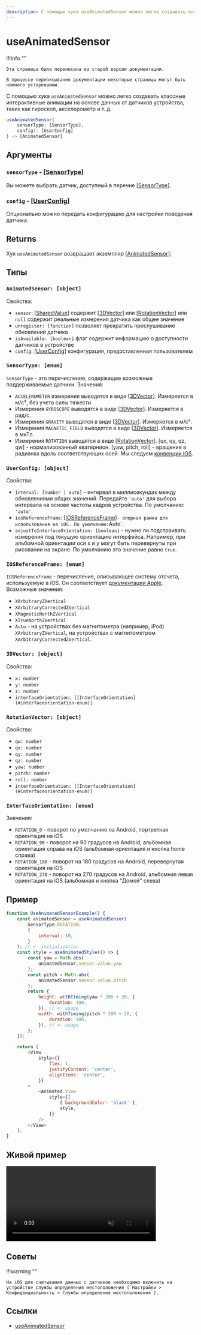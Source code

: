 ```yaml
---
description: С помощью хука useAnimatedSensor можно легко создавать классные интерактивные анимации на основе данных от датчиков устройства, таких как гироскоп, акселерометр и т. д.
---
```


# useAnimatedSensor

!!!info ""

    Эта страница была перенесена из старой версии документации.

    В процессе переписывания документации некоторые страницы могут быть немного устаревшими.

С помощью хука `useAnimatedSensor` можно легко создавать классные интерактивные анимации на основе данных от датчиков устройства, таких как гироскоп, акселерометр и т. д.

```js
useAnimatedSensor(
	sensorType: [SensorType],
	config?: [UserConfig]
) -> [AnimatedSensor]
```

## Аргументы

### `sensorType` - [[SensorType](#sensortype-enum)]

Вы можете выбрать датчик, доступный в перечне [[SensorType](#sensortype-enum)].

### `config` - [[UserConfig](#userconfig-object)]

Опционально можно передать конфигурацию для настройки поведения датчика.

## Returns

Хук `useAnimatedSensor` возвращает экземпляр [[AnimatedSensor](#animatedsensor-object)];

## Типы

### `AnimatedSensor: [object]`

Свойства:

-   `sensor`: [[SharedValue](../core/useSharedValue.md)] содержит [[3DVector](#3dvector-object)] или [[RotationVector](#rotationvector-object)] или `null` содержит реальные измерения датчика как общее значение
-   `unregister: [function]` позволяет прекратить прослушивание обновлений датчика
-   `isAvailable: [boolean]` флаг содержит информацию о доступности датчиков в устройстве
-   `config`: [[UserConfig](#userconfig-object)] конфигурация, предоставленная пользователем

### `SensorType: [enum]`

`SensorType` - это перечисление, содержащее возможные поддерживаемые датчики. Значения:

-   `ACCELEROMETER` измерения выводятся в виде [[3DVector](#3dvector-object)]. Измеряется в м/с², без учета силы тяжести.
-   Измерения `GYROSCOPE` выводятся в виде [[3DVector](#3dvector-object)]. Измеряется в рад/с.
-   Измерения `GRAVITY` выводятся в виде [[3DVector](#3dvector-object)]. Измеряется в м/с².
-   Измерения `MAGNETIC_FIELD` выводятся в виде [[3DVector](#3dvector-object)]. Измеряется в мкТл.
-   Измерения `ROTATION` выводятся в виде [[RotationVector](#rotationvector-object)]. [qx, qy, qz, qw] - нормализованный кватернион. [yaw, pitch, roll] - вращение в радианах вдоль соответствующих осей. Мы следуем [конвенции iOS](https://developer.apple.com/documentation/coremotion/getting_processed_device-motion_data/understanding_reference_frames_and_device_attitude).

### `UserConfig: [object]`

Свойства:

-   `interval: [number | auto]` - интервал в миллисекундах между обновлениями общих значений. Передайте `'auto'` для выбора интервала на основе частоты кадров устройства. По умолчанию: `'auto'`.
-   `iosReferenceFrame`: [[IOSReferenceFrame](#iosreferenceframe-enum)]`- опорная рамка для использования на iOS. По умолчанию:`Auto`.
-   `adjustToInterfaceOrientation: [boolean]` - нужно ли подстраивать измерения под текущую ориентацию интерфейса. Например, при альбомной ориентации оси x и y могут быть перевернуты при рисовании на экране. По умолчанию это значение равно `true`.

### `IOSReferenceFrame: [enum]`

`IOSReferenceFrame` - перечисление, описывающее систему отсчета, используемую в iOS. Он соответствует [документации Apple](https://developer.apple.com/documentation/coremotion/cmattitudereferenceframe). Возможные значения:

-   `XArbitraryZVertical`
-   `XArbitraryCorrectedZVertical`
-   `XMagneticNorthZVertical`
-   `XTrueNorthZVertical`
-   `Auto` - на устройствах без магнитометра (например, iPod) `XArbitraryZVertical`, на устройствах с магнитометром `XArbitraryCorrectedZVertical`.

### `3DVector: [object]`

Свойства:

-   `x: number`
-   `y: number`
-   `z: number`
-   `interfaceOrientation: [[InterfaceOrientation](#interfaceorientation-enum)]`

### `RotationVector: [object]`

Свойства:

-   `qw: number`
-   `qx: number`
-   `qy: number`
-   `qz: number`
-   `yaw: number`
-   `pitch: number`
-   `roll: number`
-   `interfaceOrientation: [[InterfaceOrientation](#interfaceorientation-enum)]`

### `InterfaceOrientation: [enum]`

Значения:

-   `ROTATION_0` - поворот по умолчанию на Android, портретная ориентация на iOS
-   `ROTATION_90` - поворот на 90 градусов на Android, альбомная ориентация справа на iOS (альбомная ориентация и кнопка home справа)
-   `ROTATION_180` - поворот на 180 градусов на Android, перевернутая ориентация на iOS
-   `ROTATION_270` - поворот на 270 градусов на Android, альбомная левая ориентация на iOS (альбомная и кнопка "Домой" слева)

## Пример

```js
function UseAnimatedSensorExample() {
    const animatedSensor = useAnimatedSensor(
        SensorType.ROTATION,
        {
            interval: 10,
        }
    ); // <- initialization
    const style = useAnimatedStyle(() => {
        const yaw = Math.abs(
            animatedSensor.sensor.value.yaw
        );
        const pitch = Math.abs(
            animatedSensor.sensor.value.pitch
        );
        return {
            height: withTiming(yaw * 200 + 20, {
                duration: 100,
            }), // <- usage
            width: withTiming(pitch * 200 + 20, {
                duration: 100,
            }), // <- usage
        };
    });

    return (
        <View
            style={{
                flex: 1,
                justifyContent: 'center',
                alignItems: 'center',
            }}
        >
            <Animated.View
                style={[
                    { backgroundColor: 'black' },
                    style,
                ]}
            />
        </View>
    );
}
```

## Живой пример

<video
  src="https://user-images.githubusercontent.com/36106620/158634922-eaad656e-c837-44d5-8d51-8e7fa27c5a16.mp4"
  controls="controls"
  muted="muted"
  width="400"></video>

## Советы

!!!warning ""

    На iOS для считывания данных с датчиков необходимо включить на устройстве службы определения местоположения (`Настройки > Конфиденциальность > Службы определения местоположения`).

## Ссылки

-   [useAnimatedSensor](https://docs.swmansion.com/react-native-reanimated/docs/device/useAnimatedSensor)
